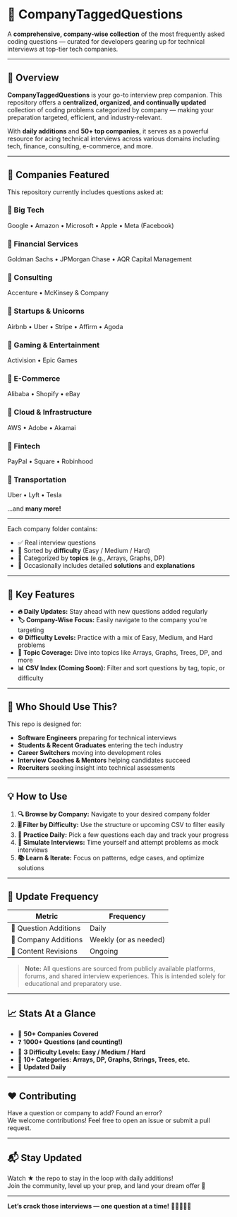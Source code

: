 # 📌 CompanyTaggedQuestions

A **comprehensive, company-wise collection** of the most frequently asked coding questions — curated for developers gearing up for technical interviews at top-tier tech companies.

---

## 📖 Overview

**CompanyTaggedQuestions** is your go-to interview prep companion. This repository offers a **centralized, organized, and continually updated** collection of coding problems categorized by company — making your preparation targeted, efficient, and industry-relevant.

With **daily additions** and **50+ top companies**, it serves as a powerful resource for acing technical interviews across various domains including tech, finance, consulting, e-commerce, and more.

---

## 🏢 Companies Featured

This repository currently includes questions asked at:

### 🔹 Big Tech  
Google • Amazon • Microsoft • Apple • Meta (Facebook)

### 🔹 Financial Services  
Goldman Sachs • JPMorgan Chase • AQR Capital Management

### 🔹 Consulting  
Accenture • McKinsey & Company

### 🔹 Startups & Unicorns  
Airbnb • Uber • Stripe • Affirm • Agoda

### 🔹 Gaming & Entertainment  
Activision • Epic Games

### 🔹 E-Commerce  
Alibaba • Shopify • eBay

### 🔹 Cloud & Infrastructure  
AWS • Adobe • Akamai

### 🔹 Fintech  
PayPal • Square • Robinhood

### 🔹 Transportation  
Uber • Lyft • Tesla

...and **many more!**

---


Each company folder contains:
- ✅ Real interview questions
- 🔢 Sorted by **difficulty** (Easy / Medium / Hard)
- 📂 Categorized by **topics** (e.g., Arrays, Graphs, DP)
- 📝 Occasionally includes detailed **solutions** and **explanations**

---

## 🚀 Key Features

- **🔥 Daily Updates:** Stay ahead with new questions added regularly  
- **🏷️ Company-Wise Focus:** Easily navigate to the company you're targeting  
- **⚙️ Difficulty Levels:** Practice with a mix of Easy, Medium, and Hard problems  
- **🧠 Topic Coverage:** Dive into topics like Arrays, Graphs, Trees, DP, and more  
- **📊 CSV Index (Coming Soon):** Filter and sort questions by tag, topic, or difficulty  

---

## 🎯 Who Should Use This?

This repo is designed for:
- **Software Engineers** preparing for technical interviews  
- **Students & Recent Graduates** entering the tech industry  
- **Career Switchers** moving into development roles  
- **Interview Coaches & Mentors** helping candidates succeed  
- **Recruiters** seeking insight into technical assessments  

---

## 💡 How to Use

1. **🔍 Browse by Company:** Navigate to your desired company folder  
2. **🎚️ Filter by Difficulty:** Use the structure or upcoming CSV to filter easily  
3. **📆 Practice Daily:** Pick a few questions each day and track your progress  
4. **🧪 Simulate Interviews:** Time yourself and attempt problems as mock interviews  
5. **📚 Learn & Iterate:** Focus on patterns, edge cases, and optimize solutions  

---

## 🔄 Update Frequency

| Metric                  | Frequency          |
|------------------------|--------------------|
| 🚀 Question Additions   | Daily              |
| 🏢 Company Additions    | Weekly (or as needed) |
| 🧹 Content Revisions    | Ongoing            |

> **Note:** All questions are sourced from publicly available platforms, forums, and shared interview experiences. This is intended solely for educational and preparatory use.

---

## 📈 Stats At a Glance

- 🏢 **50+ Companies Covered**  
- ❓ **1000+ Questions (and counting!)**  
- 🎯 **3 Difficulty Levels: Easy / Medium / Hard**  
- 🧠 **10+ Categories: Arrays, DP, Graphs, Strings, Trees, etc.**  
- 🔄 **Updated Daily**

---

## ❤️ Contributing

Have a question or company to add? Found an error?  
We welcome contributions! Feel free to open an issue or submit a pull request.

---

## 📬 Stay Updated

Watch ★ the repo to stay in the loop with daily additions!  
Join the community, level up your prep, and land your dream offer 🚀

---

**Let’s crack those interviews — one question at a time!** 💼👨‍💻👩‍💻
